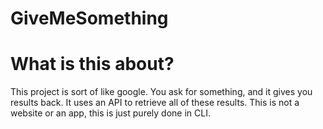 # GiveMeSomething

# What is this about?
This project is sort of like google. You ask for something, and it gives you results back. It uses an API to retrieve all of these results. This is not a website or an app, this is just purely done in CLI.
